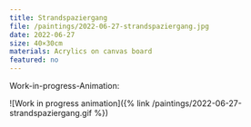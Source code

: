 ```yaml
---
title: Strandspaziergang
file: /paintings/2022-06-27-strandspaziergang.jpg
date: 2022-06-27
size: 40×30cm
materials: Acrylics on canvas board
featured: no
---
```


Work-in-progress-Animation:

![Work in progress animation]({% link /paintings/2022-06-27-strandspaziergang.gif %})
